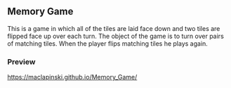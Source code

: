 ## Memory Game

This is a game in which all of the tiles are laid face down and two tiles are flipped face up over each turn. The object 
of the game is to turn over pairs of matching tiles. When the player flips matching tiles he plays again.

### Preview

https://maclapinski.github.io/Memory_Game/